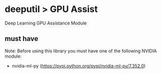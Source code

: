 # deeputil > GPU Assist
Deep Learning GPU Assistance Module

## must have
Note: Before using this library you must have one of the following NVIDIA module:
- nvidia-ml-py (https://pypi.python.org/pypi/nvidia-ml-py/7.352.0)



